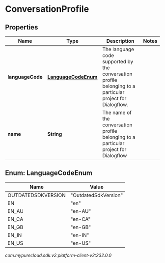 # ConversationProfile


## Properties

| Name | Type | Description | Notes |
| ------------ | ------------- | ------------- | ------------- |
| **languageCode** | [**LanguageCodeEnum**](#Enum--LanguageCodeEnum) | The language code supported by the conversation profile belonging to a particular project for Dialogflow. |  |
| **name** | **String** | The name of the conversation profile belonging to a particular project for Dialogflow |  |


## Enum: LanguageCodeEnum

| Name | Value |
| ---- | ----- |
| OUTDATEDSDKVERSION | &quot;OutdatedSdkVersion&quot; | 
| EN | &quot;en&quot; | 
| EN_AU | &quot;en-AU&quot; | 
| EN_CA | &quot;en-CA&quot; | 
| EN_GB | &quot;en-GB&quot; | 
| EN_IN | &quot;en-IN&quot; | 
| EN_US | &quot;en-US&quot; | 




_com.mypurecloud.sdk.v2:platform-client-v2:232.0.0_
